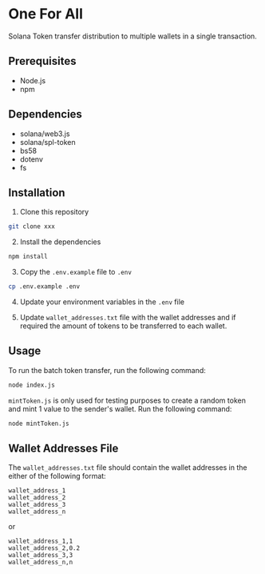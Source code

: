 # One For All

Solana Token transfer distribution to multiple wallets in a single transaction.

## Prerequisites

- Node.js
- npm

## Dependencies

- solana/web3.js
- solana/spl-token
- bs58
- dotenv
- fs

## Installation

1. Clone this repository

```bash
git clone xxx
```

2. Install the dependencies

```bash
npm install
```

3. Copy the `.env.example` file to `.env`

```bash
cp .env.example .env
```

4. Update your environment variables in the `.env` file

5. Update `wallet_addresses.txt` file with the wallet addresses and if required the amount of tokens to be transferred to each wallet.

## Usage

To run the batch token transfer, run the following command:

```bash
node index.js
```

`mintToken.js` is only used for testing purposes to create a random token and mint 1 value to the sender's wallet. Run the following command:

```bash
node mintToken.js
```

## Wallet Addresses File

The `wallet_addresses.txt` file should contain the wallet addresses in the either of the following format:

```
wallet_address_1
wallet_address_2
wallet_address_3
wallet_address_n
```

or

```
wallet_address_1,1
wallet_address_2,0.2
wallet_address_3,3
wallet_address_n,n
```

